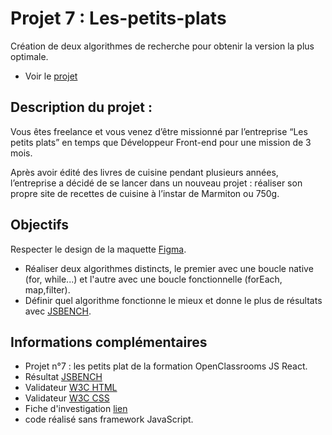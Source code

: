 # Projet 7 : Les-petits-plats

Création de deux algorithmes de recherche pour obtenir la version la plus optimale.

- Voir le [projet](https://d-sriver.github.io/Les-Petits-Plats-TW/)

## Description du projet :

Vous êtes freelance et vous venez d’être missionné par l’entreprise “Les petits plats” en temps que Développeur Front-end pour une mission de 3 mois.

Après avoir édité des livres de cuisine pendant plusieurs années, l’entreprise a décidé de se lancer dans un nouveau projet : réaliser son propre site de recettes de cuisine à l’instar de Marmiton ou 750g.

## Objectifs

Respecter le design de la maquette [Figma](https://www.figma.com/file/LY5VQTAqnrAf0bWObOBrt8/Les-petits-plats---Maquette-2.0?type=design&node-id=0%3A1&t=23dNyQrjg9DVtnrM-1).

- Réaliser deux algorithmes distincts, le premier avec une boucle native (for, while...) et l'autre avec une boucle fonctionnelle (forEach, map,filter).
- Définir quel algorithme fonctionne le mieux et donne le plus de résultats avec [JSBENCH](https://jsben.ch/7216m).

## Informations complémentaires

- Projet n°7 : les petits plat de la formation OpenClassrooms JS React.
- Résultat [JSBENCH](https://jsben.ch/7216m)
- Validateur [W3C HTML](https://validator.w3.org/nu/?doc=https://d-sriver.github.io/Les-Petits-Plats-TW/)
- Validateur [W3C CSS](https://jigsaw.w3.org/css-validator/validator?uri=https://d-sriver.github.io/Les-Petits-Plats-TW/)
- Fiche d'investigation [lien](https://github.com/D-Sriver/Les-Petits-Plats-TW/blob/main/Fiche%20invest%20fonctionnalite.pdf)
- code réalisé sans framework JavaScript.
